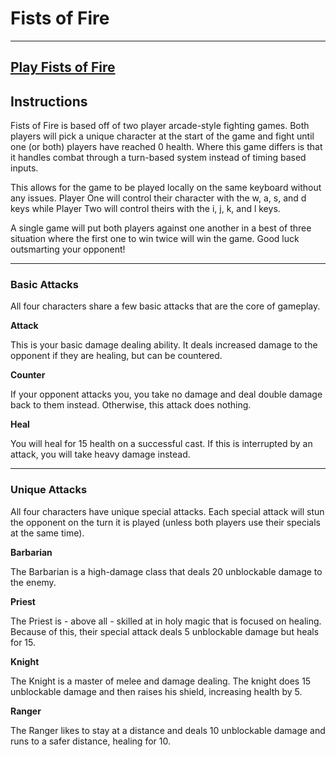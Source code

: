 # Fists of Fire
---
[Play Fists of Fire](https://krmeserve.github.io/fists_of_fire/ "Play Fists of Fire")
---
## Instructions

Fists of Fire is based off of two player arcade-style fighting games. Both players will pick a unique character at the start of the game and fight until one (or both) players have reached 0 health. Where this game differs is that it handles combat through a turn-based system instead of timing based inputs.

This allows for the game to be played locally on the same keyboard without any issues. Player One will control their character with the w, a, s, and d keys while Player Two will control theirs with the i, j, k, and l keys.

A single game will put both players against one another in a best of three situation where the first one to win twice will win the game. Good luck outsmarting your opponent!

---
### Basic Attacks

All four characters share a few basic attacks that are the core of gameplay.

**Attack**

This is your basic damage dealing ability. It deals increased damage to the opponent if they are healing, but can be countered.

**Counter**

If your opponent attacks you, you take no damage and deal double damage back to them instead. Otherwise, this attack does nothing.

**Heal**

You will heal for 15 health on a successful cast. If this is interrupted by an attack, you will take heavy damage instead.

---

### Unique Attacks

All four characters have unique special attacks. Each special attack will stun the opponent on the turn it is played (unless both players use their specials at the same time).

**Barbarian**

The Barbarian is a high-damage class that deals 20 unblockable damage to the enemy.

**Priest**

The Priest is - above all - skilled at in holy magic that is focused on healing. Because of this, their special attack deals 5 unblockable damage but heals for 15.

**Knight**

The Knight is a master of melee and damage dealing. The knight does 15 unblockable damage and then raises his shield, increasing health by 5.

**Ranger**

The Ranger likes to stay at a distance and deals 10 unblockable damage and runs to a safer distance, healing for 10.


##
